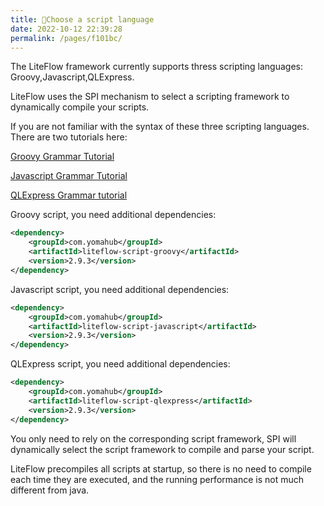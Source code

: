 ```yaml
---
title: 🍫Choose a script language
date: 2022-10-12 22:39:28
permalink: /pages/f101bc/
---
```


The LiteFlow framework currently supports thress scripting languages: Groovy,Javascript,QLExpress.

LiteFlow uses the SPI mechanism to select a scripting framework to dynamically compile your scripts.

If you are not familiar with the syntax of these three scripting languages. There are two tutorials here:

[Groovy Grammar Tutorial](https://www.w3cschool.cn/groovy/)

[Javascript Grammar Tutorial](http://c.biancheng.net/js/)

[QLExpress Grammar tutorial](https://github.com/alibaba/QLExpress)

Groovy script, you need additional dependencies:

```xml
<dependency>
    <groupId>com.yomahub</groupId>
    <artifactId>liteflow-script-groovy</artifactId>
    <version>2.9.3</version>
</dependency>
```

Javascript script, you need additional dependencies:
```xml
<dependency>
    <groupId>com.yomahub</groupId>
    <artifactId>liteflow-script-javascript</artifactId>
    <version>2.9.3</version>
</dependency>
```

QLExpress script, you need additional dependencies:

```xml
<dependency>
    <groupId>com.yomahub</groupId>
    <artifactId>liteflow-script-qlexpress</artifactId>
    <version>2.9.3</version>
</dependency>
```

You only need to rely on the corresponding script framework, SPI will dynamically select the script framework to compile and parse your script.

LiteFlow precompiles all scripts at startup, so there is no need to compile each time they are executed, and the running performance is not much different from java.